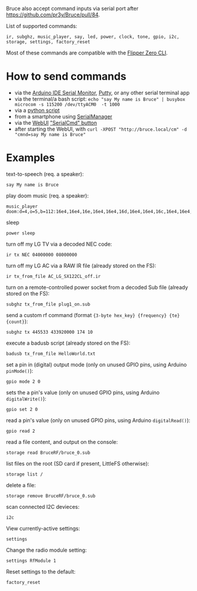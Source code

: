 Bruce also accept command inputs via serial port after https://github.com/pr3y/Bruce/pull/84.

List of supported commands:
```
ir, subghz, music_player, say, led, power, clock, tone, gpio, i2c, storage, settings, factory_reset
```

Most of these commands are compatible with the [Flipper Zero CLI](https://docs.flipper.net/development/cli#0Z9fs).


# How to send commands

- via the [Arduino IDE Serial Monitor](https://docs.arduino.cc/software/ide-v2/tutorials/ide-v2-serial-monitor/), [Putty](https://pbxbook.com/voip/sputty.html), or any other serial terminal app
- via the terminal/a bash script: `echo "say My name is Bruce" | busybox microcom -s 115200 /dev/ttyACM0  -t 1000`
- via a [python script](https://github.com/wh00hw/pyFlipper)
- from a smartphone using [SerialManager](https://github.com/delletenebre/SerialManager2)
- via the [WebUI](https://github.com/pr3y/Bruce/wiki/Others#webui) ["SerialCmd" button](https://github.com/pr3y/Bruce/pull/134)
- after starting the WebUI, with `curl -XPOST "http://bruce.local/cm" -d "cmnd=say My name is Bruce"`

# Examples

text-to-speech (req. a speaker):
```
say My name is Bruce
```

play doom music (req. a speaker):
```
music_player doom:d=4,o=5,b=112:16e4,16e4,16e,16e4,16e4,16d,16e4,16e4,16c,16e4,16e4,16a#4,16e4,16e4,16b4,16c,16e4,16e4,16e,16e4,16e4,16d,16e4,16e4,16c,16e4,16e4,a#4,16p,16e4,16e4,16e,16e4,16e4,16d,16e4,16e4,16c,16e4,16e4,16a#4,16e4,16e4,16b4,16c,16e4,16e4,16e,16e4,16e4,16d,16e4,16e4,16c,16e4,16e4,a#4,16p,16a4,16a4,16a,16a4,16a4,16g,16a4,16a4,16f,16a4,16a4,16d#,16a4,16a4,16e,16f,16a4,16a4,16a,16a4,16a4,16g,16a4,16a4,16f,16a4,16a4,d#
```


sleep
```
power sleep
```

turn off my LG TV via a decoded NEC code:
```
ir tx NEC 04000000 08000000
```

turn off my LG AC via a RAW IR file (already stored on the FS):
```
ir tx_from_file AC_LG_SX122CL_off.ir
```

turn on a remote-controlled power socket from a decoded Sub file (already stored on the FS):
```
subghz tx_from_file plug1_on.sub
````

send a custom rf command (format `{3-byte hex_key} {frequency} {te} {count}`):
````
subghz tx 445533 433920000 174 10
````

execute a badusb script (already stored on the FS):
```
badusb tx_from_file HelloWorld.txt
```

set a pin in (digital) output mode (only on unused GPIO pins, using Arduino `pinMode()`):
````
gpio mode 2 0 
````

sets the a pin's value (only on unused GPIO pins, using Arduino `digitalWrite()`):
````
gpio set 2 0 
````

read a pin's value (only on unused GPIO pins, using Arduino `digitalRead()`):
````
gpio read 2
````

read a file content, and output on the console:
````
storage read BruceRF/bruce_0.sub
````

list files on the root (SD card if present, LittleFS otherwise):
````
storage list /
````

delete a file:
````
storage remove BruceRF/bruce_0.sub
````

scan connected I2C devieces:
````
i2c
````

View currently-active settings:
````
settings
````

Change the radio module setting:
````
settings RfModule 1
````

Reset settings to the default:
````
factory_reset
````

